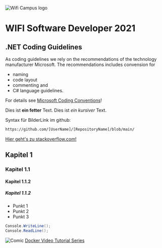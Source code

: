 ![Wifi Campus logo](https://github.com/atillakati/sw_developer_2021_Trainer/blob/main/docs/wifi_campus.PNG)
# WIFI Software Developer 2021

## .NET Coding Guidelines
As coding guidelines we rely on the recommendations of the technology manufacturer Microsoft. The recommendations includes convension for 
- naming 
- code layout
- commenting and 
- C# language guidelines. 

For details see [Microsoft Coding Conventions](https://docs.microsoft.com/en-us/dotnet/csharp/fundamentals/coding-style/coding-conventions)!


Dies ist **ein fetter** Text. Dies ist *ein kursiver* Text.

Syntax für BilderLink im github:
```HTML
https://github.com/[UserName]/[RepositoryName]/blob/main/
```


[Hier geht's zu stackoverflow.com!](https://stackoverflow.com/)

## Kapitel 1

### Kapitel 1.1

#### Kapitel 1.1.2

##### Kapitel 1.1.2

- Punkt 1
- Punkt 2
- Punkt 3

```C#
Console.WriteLine();
Console.ReadLine();
```

![Comic](https://github.com/atillakati/sw_developer_2021_Trainer/blob/main/docs/CC_Prinzipien.JPG)
[Docker Video Tutorial Series](https://www.youtube.com/watch?v=jPdIRX6q4jA)
